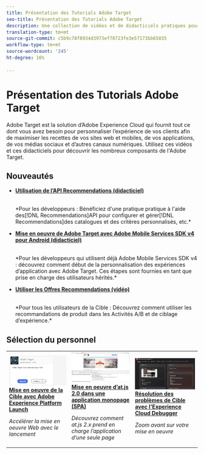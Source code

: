 ```yaml
---
title: Présentation des Tutorials Adobe Target
seo-title: Présentation des Tutorials Adobe Target
description: Une collection de vidéos et de didacticiels pratiques pour devenir un utilisateur expérimenté de Adobe Target
translation-type: tm+mt
source-git-commit: c5b9c78f8934d3973ef78723fe3e57173bb65035
workflow-type: tm+mt
source-wordcount: '245'
ht-degree: 16%

---
```



# Présentation des Tutorials Adobe Target

Adobe Target est la solution d’Adobe Experience Cloud qui fournit tout ce dont vous avez besoin pour personnaliser l’expérience de vos clients afin de maximiser les recettes de vos sites web et mobiles, de vos applications, de vos médias sociaux et d’autres canaux numériques. Utilisez ces vidéos et ces didacticiels pour découvrir les nombreux composants de l&#39;Adobe Target.

## Nouveautés

* **[Utilisation de l’API Recommendations (didacticiel)](recommendations-api-tutorial/recs-api-overview.md)**

   <br>
   *Pour les développeurs : Bénéficiez d&#39;une pratique pratique à l&#39;aide des[!DNL Recommendations]API pour configurer et gérer[!DNL Recommendations]des catalogues et des critères personnalisés, etc.*

* **[Mise en oeuvre de Adobe Target avec Adobe Mobile Services SDK v4 pour Android (didacticiel)](mobile-v4/overview.md)**

   <br>
   *Pour les développeurs qui utilisent déjà Adobe Mobile Services SDK v4 : découvrez comment début de la personnalisation des expériences d’application avec Adobe Target. Ces étapes sont fournies en tant que prise en charge des utilisateurs hérités.<!-- Concepts learned here are also applicable to Adobe Experience Platform Mobile SDK (v5).-->*

* **[Utiliser les Offres Recommendations (vidéo)](recommendations/use-recommendations-offers.md)**

   <br>
   *Pour tous les utilisateurs de la Cible : Découvrez comment utiliser les recommandations de produit dans les Activités A/B et de ciblage d’expérience.*

<!--
* **[Create a Recommendations Activity (Video)](recommendations/create-a-recommendations-activity.md)**
    <br>
    *Recommend products to your customers at scale with this Premium feature.* -->

## Sélection du personnel

<table>
<tr>
  <td>
    <a href="https://docs.adobe.com/content/help/en/experience-cloud/implementing-in-websites-with-launch/implement-solutions/target.html">
      <img alt="Mise en oeuvre de la Cible avec Adobe Experience Platform Launch" src="assets/launch_referencearchitectureguides.png" />
    </a>
    <div>
      <a href="https://docs.adobe.com/content/help/en/experience-cloud/implementing-in-websites-with-launch/implement-solutions/target.html">
    <strong>Mise en oeuvre de la Cible avec Adobe Experience Platform Launch</strong>
    </a>
    </div>
    <p>
    <em>Accélérer la mise en oeuvre Web avec le lancement</em>
    <p>
  </td>
  <td>
    <a href="implementation/implement-atjs-20-in-a-single-page-application.md">
      <img alt="Mise en oeuvre d’at.js 2.0 dans une application monopage (SPA)" src="assets/implementing_adobetargetsatjs20inasinglepageapplicationspa.png" />
    </a>
    <div>
      <a href="implementation/implement-atjs-20-in-a-single-page-application.md">
    <strong>Mise en oeuvre d’at.js 2.0 dans une application monopage (SPA)</strong>
    </a>
    </div>
    <p>
    <em>Découvrez comment at.js 2.x prend en charge l’application d’une seule page</em>
    <p>
  </td>
  <td>
    <a href="troubleshooting/troubleshoot-with-the-experience-cloud-debugger.md">
      <img alt="Résolution des problèmes de Cible avec l'Experience Cloud Debugger" src="assets/using_the_experienceclouddebuggerwithadobetarget.png" />
    </a>
    <div>
      <a href="troubleshooting/troubleshoot-with-the-experience-cloud-debugger.md">
    <strong>Résolution des problèmes de Cible avec l'Experience Cloud Debugger</strong>
    </a>
    </div>
    <p>
    <em>Zoom avant sur votre mise en oeuvre</em>
    <p>
  </td>
</tr>
</table>
